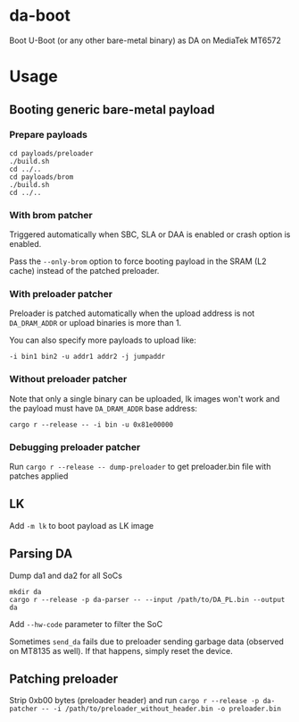 # da-boot
Boot U-Boot (or any other bare-metal binary) as DA on MediaTek MT6572

# Usage
## Booting generic bare-metal payload
### Prepare payloads
```
cd payloads/preloader
./build.sh
cd ../..
cd payloads/brom
./build.sh
cd ../..
```

### With brom patcher
Triggered automatically when SBC, SLA or DAA is enabled or crash option is enabled.

Pass the `--only-brom` option to force booting payload in the SRAM (L2 cache) instead of the patched preloader.

### With preloader patcher
Preloader is patched automatically when the upload address is not `DA_DRAM_ADDR` or upload binaries is more than 1.

You can also specify more payloads to upload like:
```
-i bin1 bin2 -u addr1 addr2 -j jumpaddr
```

### Without preloader patcher
Note that only a single binary can be uploaded, lk images won't work and the payload must have `DA_DRAM_ADDR` base address:
```
cargo r --release -- -i bin -u 0x81e00000
```

### Debugging preloader patcher
Run `cargo r --release -- dump-preloader` to get preloader.bin file with patches applied

## LK
Add `-m lk` to boot payload as LK image

## Parsing DA
Dump da1 and da2 for all SoCs
```
mkdir da
cargo r --release -p da-parser -- --input /path/to/DA_PL.bin --output da
```
Add `--hw-code` parameter to filter the SoC

Sometimes `send_da` fails due to preloader sending garbage data (observed on MT8135 as well). If that happens, simply reset the device.

## Patching preloader
Strip 0xb00 bytes (preloader header) and run `cargo r --release -p da-patcher -- -i /path/to/preloader_without_header.bin -o preloader.bin`
